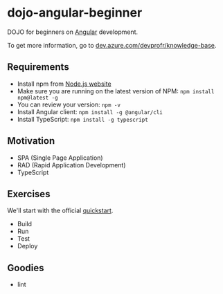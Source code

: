 # dojo-angular-beginner

DOJO for beginners on [Angular](https://angular.io/) development.

To get more information, go to [dev.azure.com/devprofr/knowledge-base](https://dev.azure.com/devprofr/knowledge-base/_wiki/wikis/knowledge-base.wiki?wikiVersion=GBwikiMaster&pagePath=%2FDevelopment%2FAngular&pageId=157).

## Requirements

- Install npm from [Node.js website](https://nodejs.org/en/)
- Make sure you are running on the latest version of NPM: `npm install npm@latest -g`
- You can review your version: `npm -v`
- Install Angular client: `npm install -g @angular/cli`
- Install TypeScript: `npm install -g typescript`

## Motivation

- SPA (Single Page Application)
- RAD (Rapid Application Development)
- TypeScript

## Exercises

We'll start with the official [quickstart](https://angular.io/guide/quickstart).

- Build
- Run
- Test
- Deploy

## Goodies

- lint
